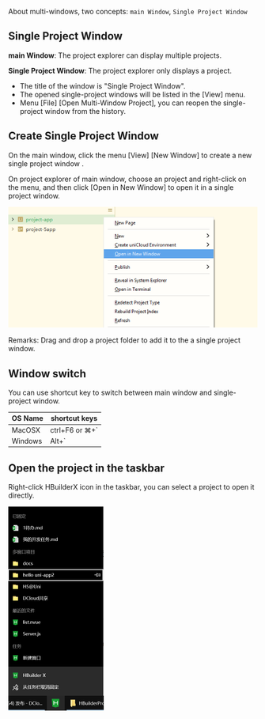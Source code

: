 About multi-windows, two concepts: `main Window`, `Single Project Window`

## Single Project Window

**main Window**:  The project explorer can display multiple projects.

**Single Project Window**: The project explorer only displays a project.

- The title of the window is "Single Project Window".
- The opened single-project windows will be listed in the [View] menu.
- Menu [File] [Open Multi-Window Project], you can reopen the single-project window from the history.

## Create Single Project Window 

On the main window, click the menu [View] [New Window] to create a new single project window .

On project explorer of main window, choose an project and right-click on the menu, and then click [Open in New Window] to open it in a single project window.

<img src="/static/snapshots/tutorial/multi-window-1_en.png" class="border-1px" />

Remarks: Drag and drop a project folder to add it to the a single project window.


## Window switch

You can use shortcut key to switch between main window and single-project window.

|	OS Name|shortcut keys	|
|--	|--	|
|	MacOSX|ctrl+F6 or ⌘+`	|
| Windows  |Alt+`    |


## Open the project in the taskbar

Right-click HBuilderX icon in the taskbar, you can select a project to open it directly.

<img src="/static/snapshots/tutorial/multi-window-2.png" style="zoom:50%" />

